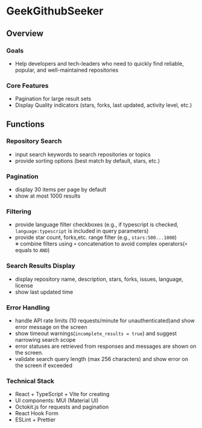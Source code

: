 # GeekGithubSeeker

## Overview
### Goals
- Help developers and tech-leaders who need to quickly find reliable, popular, and well-maintained repositories

### Core Features
- Pagination for large result sets
- Display Quality indicators (stars, forks, last updated, activity level, etc.)

## Functions
### Repository Search
- input search keywords to search repositories or topics
- provide sorting options (best match by default, stars, etc.)

### Pagination
- display 30 items per page by default
- show at most 1000 results

### Filtering
- provide language filter checkboxes (e.g., if typescript is checked, `language:typescript` is included in query parameters)
- provide star count, forks,etc. range filter (e.g., `stars:500...1000`)<br />
※ combine filters using `+` concatenation to avoid complex operators(`+` equals to `AND`)

### Search Results Display
- display repository name, description, stars, forks, issues, language, license
- show last updated time

### Error Handling
- handle API rate limits (10 requests/minute for unauthenticated)and show error message on the screen
- show timeout warnings(`incomplete_results = true`) and suggest narrowing search scope
- error statuses are retrieved from responses and messages are shown on the screen.
- validate search query length (max 256 characters) and show error on the screen if exceeded

### Technical Stack
- React + TypeScript + Vite for creating 
- UI components: MUI (Material UI)
- Octokit.js for requests and pagination
- React Hook Form
- ESLint + Prettier